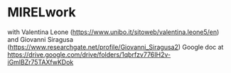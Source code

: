# MIRELwork
with Valentina Leone (https://www.unibo.it/sitoweb/valentina.leone5/en) and Giovanni Siragusa (https://www.researchgate.net/profile/Giovanni_Siragusa2)
Google doc at https://drive.google.com/drive/folders/1qbrfzv776IH2v-iGmlBZr75TAXfwKDok

